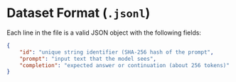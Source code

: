 # Dataset Format (`.jsonl`)

Each line in the file is a valid JSON object with the following fields:

```json
{
	"id": "unique string identifier (SHA-256 hash of the prompt",
	"prompt": "input text that the model sees",
	"completion": "expected answer or continuation (about 256 tokens)"
}
```

